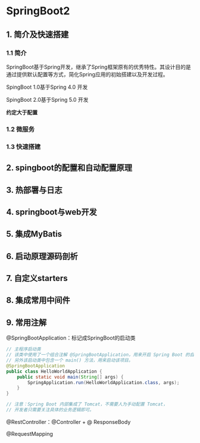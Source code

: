 # SpringBoot2

## 1. 简介及快速搭建

### 1.1 简介

SpringBoot基于Spring开发，继承了Spring框架原有的优秀特性。其设计目的是通过提供默认配置等方式，简化Spring应用的初始搭建以及开发过程。

SpingBoot 1.0基于Spring 4.0 开发

SpingBoot 2.0基于Spring 5.0 开发

**约定大于配置**

### 1.2 微服务





### 1.3 快速搭建



## 2. spingboot的配置和自动配置原理



## 3. 热部署与日志



## 4. springboot与web开发



## 5. 集成MyBatis



## 6. 启动原理源码剖析



## 7. 自定义starters



## 8. 集成常用中间件



## 9. 常用注解

@SpringBootApplication：标记成SpringBoot的启动类

```java
// 主程序启动类
// 该类中使用了一个组合注解 @SpringBootApplication，用来开启 Spring Boot 的自动配置
// 另外该启动类中包含一个 main() 方法，用来启动该项目。
@SpringBootApplication
public class HelloWorldApplication {
    public static void main(String[] args) {
        SpringApplication.run(HelloWorldApplication.class, args);
    }
}

// 注意：Spring Boot 内部集成了 Tomcat，不需要人为手动配置 Tomcat，
// 开发者只需要关注具体的业务逻辑即可。
```



@RestController：@Controller + @ ResponseBody

@RequestMapping



